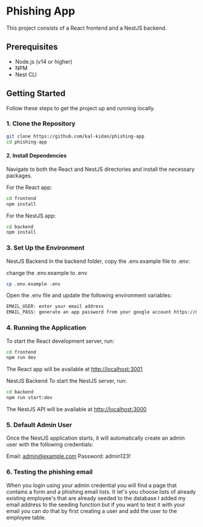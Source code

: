 # Phishing App

This project consists of a React frontend and a NestJS backend.

## Prerequisites

- Node.js (v14 or higher)
- NPM
- Nest CLI

## Getting Started

Follow these steps to get the project up and running locally.

### 1. Clone the Repository

```bash
git clone https://github.com/kal-kidan/phishing-app
cd phishing-app
```
#### 2. Install Dependencies
Navigate to both the React and NestJS directories and install the necessary packages.

For the React app:
```bash
cd frontend
npm install
```

For the NestJS app:
```bash
cd backend
npm install
```

### 3. Set Up the Environment
NestJS Backend
In the backend folder, copy the .env.example file to .env:

change the .env.example to .env 
```bash
cp .env.example .env
```
Open the .env file and update the following environment variables:
```bash
EMAIL_USER: enter your email address
EMAIL_PASS: generate an app password from your google account https://myaccount.google.com/apppasswords
```

### 4. Running the Application 
To start the React development server, run:
```bash
cd frontend
npm run dev
```
The React app will be available at [http://localhost:3001](http://localhost:3001)

NestJS Backend
To start the NestJS server, run:
```bash
cd backend
npm run start:dev
```

The NestJS API will be available at [http://localhost:3000](http://localhost:3000)

### 5. Default Admin User
Once the NestJS application starts, it will automatically create an admin user with the following credentials:

Email: admin@example.com
Password: admin123!

### 6. Testing the phishing email
When you login using your admin credential you will find a page that contains a form and a phishing email lists.
It let's you choose lists of already existing employee's that are already seeded to the database I added my email address to the seeding function but if you want to test it with your email you can do that by first creating a user and add the user to the employee table. 




